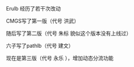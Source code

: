 Erulb 经历了若干次改动

CMGS写了第一版（代号 洪武）

随后写了第二版（代号 朱标 貌似这个版本没有上线过）

六子写了pathlb（代号 建文）

现在是第三版（代号 永乐 ），增加动态分流功能
